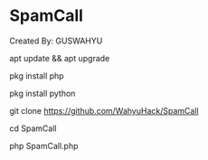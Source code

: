 # SpamCall
Created By: GUSWAHYU

apt update && apt upgrade

pkg install php

pkg install python

git clone https://github.com/WahyuHack/SpamCall

cd SpamCall

php SpamCall.php
